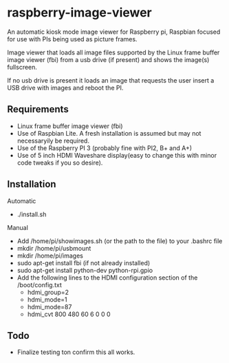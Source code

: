 raspberry-image-viewer
======================

An automatic kiosk mode image viewer for Raspberry pi, Raspbian focused for use with PIs being used as picture frames.

Image viewer that loads all image files supported by the Linux frame buffer image viewer (fbi) from a usb drive (if present) and shows the image(s) fullscreen.

If no usb drive is present it loads an image that requests the user insert a USB drive with images and reboot the PI.

Requirements
------------
* Linux frame buffer image viewer (fbi)
* Use of Raspbian Lite. A fresh installation is assumed but may not necessaryily be required.
* Use of the Raspberry PI 3 (probably fine with PI2, B+ and A+)
* Use of 5 inch HDMI Waveshare display(easy to change this with minor code tweaks if you so desire).

Installation
------------

Automatic
* ./install.sh

Manual
* Add /home/pi/showimages.sh (or the path to the file) to your .bashrc file
* mkdir /home/pi/usbmount
* mkdir /home/pi/images
* sudo apt-get install fbi (if not already installed)
* sudo apt-get install python-dev python-rpi.gpio
* Add the following lines to the HDMI configuration section of the /boot/config.txt
  * hdmi_group=2
  * hdmi_mode=1
  * hdmi_mode=87
  * hdmi_cvt 800 480 60 6 0 0 0

Todo
----
* Finalize testing ton confirm this all works.
